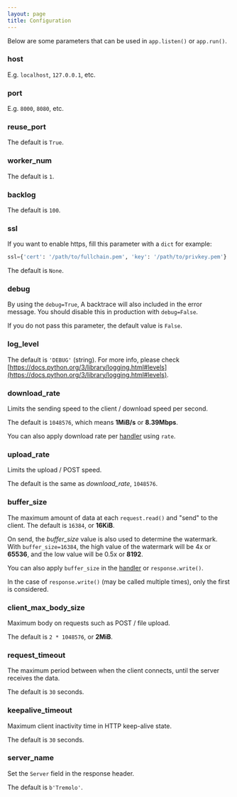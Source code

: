 ```yaml
---
layout: page
title: Configuration
---
```


Below are some parameters that can be used in `app.listen()` or `app.run()`.

### host
E.g. `localhost`, `127.0.0.1`, etc.

### port
E.g. `8000`, `8080`, etc.

### reuse_port
The default is `True`.

### worker_num
The default is `1`.

### backlog
The default is `100`.

### ssl
If you want to enable https, fill this parameter with a `dict` for example:

```python
ssl={'cert': '/path/to/fullchain.pem', 'key': '/path/to/privkey.pem'}
```

The default is `None`.

### debug
By using the `debug=True`, A backtrace will also included in the error message. You should disable this in production with `debug=False`.

If you do not pass this parameter, the default value is `False`.

### log_level
The default is `'DEBUG'` (string). For more info, please check [https://docs.python.org/3/library/logging.html#levels](https://docs.python.org/3/library/logging.html#levels).

### download_rate
Limits the sending speed to the client / download speed per second.

The default is `1048576`, which means **1MiB/s** or **8.39Mbps**.

You can also apply download rate per [handler](handlers.html) using `rate`.

### upload_rate
Limits the upload / POST speed.

The default is the same as *download_rate*, `1048576`.

### buffer_size
The maximum amount of data at each `request.read()` and "send" to the client.
The default is `16384`, or **16KiB**.

On send, the *buffer_size* value is also used to determine the watermark.
With `buffer_size=16384`, the high value of the watermark will be 4x or **65536**, and the low value will be 0.5x or **8192**.

You can also apply `buffer_size` in the [handler](handlers.html) or `response.write()`.

In the case of `response.write()` (may be called multiple times), only the first is considered.

### client_max_body_size
Maximum body on requests such as POST / file upload.

The default is `2 * 1048576`, or **2MiB**.

### request_timeout
The maximum period between when the client connects, until the server receives the data.

The default is `30` seconds.

### keepalive_timeout
Maximum client inactivity time in HTTP keep-alive state.

The default is `30` seconds.

### server_name
Set the `Server` field in the response header.

The default is `b'Tremolo'`.
